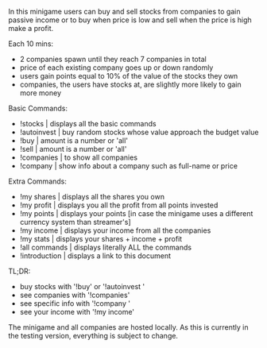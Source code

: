 In this minigame users can buy and sell stocks from companies to gain passive income or to buy when price is low and sell when the price is high make a profit.

Each 10 mins:

- 2 companies spawn until they reach 7 companies in total
- price of each existing company goes up or down randomly
- users gain points equal to 10% of the value of the stocks they own
- companies, the users have stocks at, are slightly more likely to gain more money

Basic Commands:

- !stocks | displays all the basic commands
- !autoinvest <budget> | buy random stocks whose value approach the budget value
- !buy <company> <amount> | amount is a number or 'all'
- !sell <company> <amount> | amount is a number or 'all'
- !companies | to show all companies
- !company <company> | show info about a company such as full-name or price

Extra Commands:

- !my shares | displays all the shares you own
- !my profit | displays you all the profit from all points invested
- !my points | displays your points [in case the minigame uses a different currency system than streamer's]
- !my income | displays your income from all the companies
- !my stats | displays your shares + income + profit
- !all commands | displays literally ALL the commands
- !introduction | displays a link to this document

TL;DR:

- buy stocks with '!buy' or '!autoinvest <budget>'
- see companies with '!companies'
- see specific info with '!company <company>'
- see your income with '!my income'


The minigame and all companies are hosted locally.
As this is currently in the testing version, everything is subject to change.